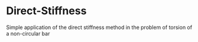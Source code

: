 # Direct-Stiffness
Simple application of the direct stiffness method in the problem of torsion of a non-circular bar
